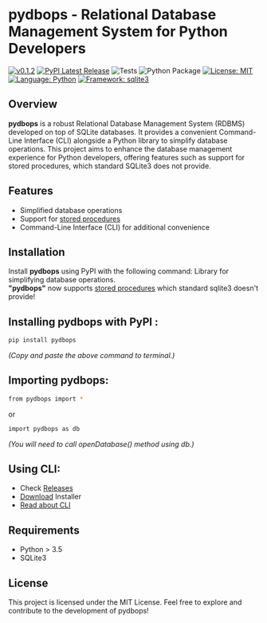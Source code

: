 # pydbops - Relational Database Management System for Python Developers

[![v0.1.2](https://img.shields.io/badge/version-v0.1.2-red.svg?style=flat&logo=)](https://github.com/NotShrirang/pydbops)
[![PyPI Latest Release](https://img.shields.io/pypi/v/pydbops.svg)](https://pypi.org/project/pydbops/)
![Tests](https://github.com/NotShrirang/pydbops/actions/workflows/test.yml/badge.svg)
![Python Package](https://github.com/NotShrirang/pydbops/actions/workflows/python-package.yml/badge.svg)
[![License: MIT](https://img.shields.io/badge/license-MIT-brightgreen.svg?style=flat&logo=license)](https://github.com/NotShrirang/pydbops/blob/main/LICENSE)
[![Language: Python](https://img.shields.io/badge/language-python-blue.svg?style=flat&logo=python)](https://www.python.org/)
[![Framework: sqlite3](https://img.shields.io/badge/interface-sqlite3-blue.svg?style=flat&logo=sqlite3)](https://docs.python.org/3/library/sqlite3.html#:~:text=SQLite%20is%20a%20C%20library,SQLite%20for%20internal%20data%20storage.)

## Overview

**pydbops** is a robust Relational Database Management System (RDBMS) developed on top of SQLite databases. It provides a convenient Command-Line Interface (CLI) alongside a Python library to simplify database operations. This project aims to enhance the database management experience for Python developers, offering features such as support for stored procedures, which standard SQLite3 does not provide.

## Features

- Simplified database operations
- Support for [stored procedures](https://www.google.com/search?q=sqlite3+standard+procedure)
- Command-Line Interface (CLI) for additional convenience

## Installation

Install **pydbops** using PyPI with the following command:
Library for simplifying database operations.<br>
<b>"pydbops"</b> now supports <a href="https://www.google.com/search?q=sqlite3+standard+procedure">stored procedures</a> which standard sqlite3 doesn't provide!
<br>

## Installing pydbops with PyPI :

```sh
pip install pydbops
```

_(Copy and paste the above command to terminal.)_

## Importing pydbops:

```sh
from pydbops import *
```

or

```sh
import pydbops as db
```

_(You will need to call openDatabase() method using db.)_

## Using CLI:

- Check <a href="https://github.com/NotShrirang/pydbops/releases/tag/v0.0.1">Releases</a>
- <a href="https://github.com/NotShrirang/pydbops/releases/download/v0.0.1/pydbops-cli-installer-X86_64.exe">Download</a> Installer
- <a href="https://github.com/NotShrirang/pydbops/tree/main/pydbops-cli#pydbops-cli">Read about CLI</a>

## Requirements
- Python > 3.5
- SQLite3

## License
This project is licensed under the MIT License. Feel free to explore and contribute to the development of pydbops!
